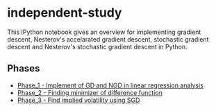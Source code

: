 # independent-study
This IPython notebook gives an overview for implementing gradient descent, Nesterov's accelarated gradient descent, stochastic gradient descent and Nesterov's stochastic gradient descent in Python.

## Phases
- [Phase_1 - Implement of GD and NGD in linear regression analysis](plain_GD&Nesterov_GD.ipynb)
- [Phase_2 - Finding minimizer of difference function](phase2.ipynb)
- [Phase_3 - Find implied volatility using SGD](phase3.ipynb)
